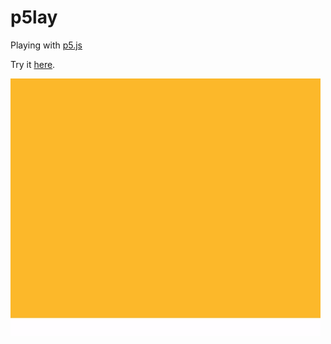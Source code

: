 # p5lay
Playing with [p5.js](http://p5js.org/)

Try it [here](https://gvisco.github.io/p5lay/).

![sample](img/sample.gif)
